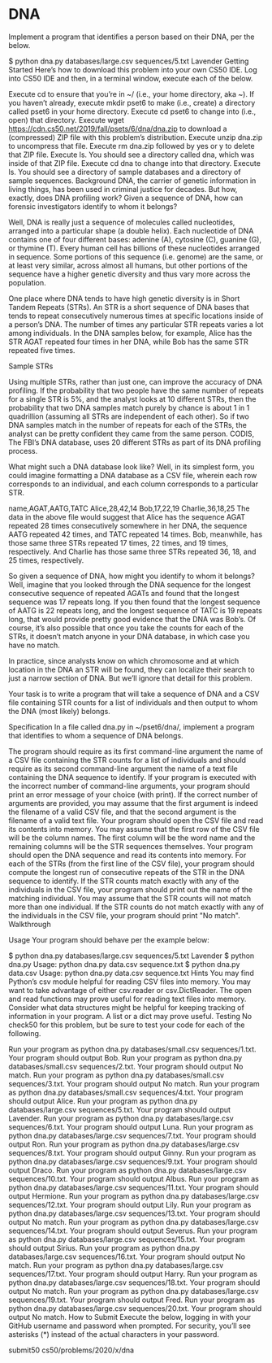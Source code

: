 # DNA

Implement a program that identifies a person based on their DNA, per the below.

\$ python dna.py databases/large.csv sequences/5.txt
Lavender
Getting Started
Here’s how to download this problem into your own CS50 IDE. Log into CS50 IDE and then, in a terminal window, execute each of the below.

Execute cd to ensure that you’re in ~/ (i.e., your home directory, aka ~).
If you haven’t already, execute mkdir pset6 to make (i.e., create) a directory called pset6 in your home directory.
Execute cd pset6 to change into (i.e., open) that directory.
Execute wget <https://cdn.cs50.net/2019/fall/psets/6/dna/dna.zip> to download a (compressed) ZIP file with this problem’s distribution.
Execute unzip dna.zip to uncompress that file.
Execute rm dna.zip followed by yes or y to delete that ZIP file.
Execute ls. You should see a directory called dna, which was inside of that ZIP file.
Execute cd dna to change into that directory.
Execute ls. You should see a directory of sample databases and a directory of sample sequences.
Background
DNA, the carrier of genetic information in living things, has been used in criminal justice for decades. But how, exactly, does DNA profiling work? Given a sequence of DNA, how can forensic investigators identify to whom it belongs?

Well, DNA is really just a sequence of molecules called nucleotides, arranged into a particular shape (a double helix). Each nucleotide of DNA contains one of four different bases: adenine (A), cytosine (C), guanine (G), or thymine (T). Every human cell has billions of these nucleotides arranged in sequence. Some portions of this sequence (i.e. genome) are the same, or at least very similar, across almost all humans, but other portions of the sequence have a higher genetic diversity and thus vary more across the population.

One place where DNA tends to have high genetic diversity is in Short Tandem Repeats (STRs). An STR is a short sequence of DNA bases that tends to repeat consecutively numerous times at specific locations inside of a person’s DNA. The number of times any particular STR repeats varies a lot among individuals. In the DNA samples below, for example, Alice has the STR AGAT repeated four times in her DNA, while Bob has the same STR repeated five times.

Sample STRs

Using multiple STRs, rather than just one, can improve the accuracy of DNA profiling. If the probability that two people have the same number of repeats for a single STR is 5%, and the analyst looks at 10 different STRs, then the probability that two DNA samples match purely by chance is about 1 in 1 quadrillion (assuming all STRs are independent of each other). So if two DNA samples match in the number of repeats for each of the STRs, the analyst can be pretty confident they came from the same person. CODIS, The FBI’s DNA database, uses 20 different STRs as part of its DNA profiling process.

What might such a DNA database look like? Well, in its simplest form, you could imagine formatting a DNA database as a CSV file, wherein each row corresponds to an individual, and each column corresponds to a particular STR.

name,AGAT,AATG,TATC
Alice,28,42,14
Bob,17,22,19
Charlie,36,18,25
The data in the above file would suggest that Alice has the sequence AGAT repeated 28 times consecutively somewhere in her DNA, the sequence AATG repeated 42 times, and TATC repeated 14 times. Bob, meanwhile, has those same three STRs repeated 17 times, 22 times, and 19 times, respectively. And Charlie has those same three STRs repeated 36, 18, and 25 times, respectively.

So given a sequence of DNA, how might you identify to whom it belongs? Well, imagine that you looked through the DNA sequence for the longest consecutive sequence of repeated AGATs and found that the longest sequence was 17 repeats long. If you then found that the longest sequence of AATG is 22 repeats long, and the longest sequence of TATC is 19 repeats long, that would provide pretty good evidence that the DNA was Bob’s. Of course, it’s also possible that once you take the counts for each of the STRs, it doesn’t match anyone in your DNA database, in which case you have no match.

In practice, since analysts know on which chromosome and at which location in the DNA an STR will be found, they can localize their search to just a narrow section of DNA. But we’ll ignore that detail for this problem.

Your task is to write a program that will take a sequence of DNA and a CSV file containing STR counts for a list of individuals and then output to whom the DNA (most likely) belongs.

Specification
In a file called dna.py in ~/pset6/dna/, implement a program that identifies to whom a sequence of DNA belongs.

The program should require as its first command-line argument the name of a CSV file containing the STR counts for a list of individuals and should require as its second command-line argument the name of a text file containing the DNA sequence to identify.
If your program is executed with the incorrect number of command-line arguments, your program should print an error message of your choice (with print). If the correct number of arguments are provided, you may assume that the first argument is indeed the filename of a valid CSV file, and that the second argument is the filename of a valid text file.
Your program should open the CSV file and read its contents into memory.
You may assume that the first row of the CSV file will be the column names. The first column will be the word name and the remaining columns will be the STR sequences themselves.
Your program should open the DNA sequence and read its contents into memory.
For each of the STRs (from the first line of the CSV file), your program should compute the longest run of consecutive repeats of the STR in the DNA sequence to identify.
If the STR counts match exactly with any of the individuals in the CSV file, your program should print out the name of the matching individual.
You may assume that the STR counts will not match more than one individual.
If the STR counts do not match exactly with any of the individuals in the CSV file, your program should print "No match".
Walkthrough

Usage
Your program should behave per the example below:

$ python dna.py databases/large.csv sequences/5.txt
Lavender
$ python dna.py
Usage: python dna.py data.csv sequence.txt
\$ python dna.py data.csv
Usage: python dna.py data.csv sequence.txt
Hints
You may find Python’s csv module helpful for reading CSV files into memory. You may want to take advantage of either csv.reader or csv.DictReader.
The open and read functions may prove useful for reading text files into memory.
Consider what data structures might be helpful for keeping tracking of information in your program. A list or a dict may prove useful.
Testing
No check50 for this problem, but be sure to test your code for each of the following.

Run your program as python dna.py databases/small.csv sequences/1.txt. Your program should output Bob.
Run your program as python dna.py databases/small.csv sequences/2.txt. Your program should output No match.
Run your program as python dna.py databases/small.csv sequences/3.txt. Your program should output No match.
Run your program as python dna.py databases/small.csv sequences/4.txt. Your program should output Alice.
Run your program as python dna.py databases/large.csv sequences/5.txt. Your program should output Lavender.
Run your program as python dna.py databases/large.csv sequences/6.txt. Your program should output Luna.
Run your program as python dna.py databases/large.csv sequences/7.txt. Your program should output Ron.
Run your program as python dna.py databases/large.csv sequences/8.txt. Your program should output Ginny.
Run your program as python dna.py databases/large.csv sequences/9.txt. Your program should output Draco.
Run your program as python dna.py databases/large.csv sequences/10.txt. Your program should output Albus.
Run your program as python dna.py databases/large.csv sequences/11.txt. Your program should output Hermione.
Run your program as python dna.py databases/large.csv sequences/12.txt. Your program should output Lily.
Run your program as python dna.py databases/large.csv sequences/13.txt. Your program should output No match.
Run your program as python dna.py databases/large.csv sequences/14.txt. Your program should output Severus.
Run your program as python dna.py databases/large.csv sequences/15.txt. Your program should output Sirius.
Run your program as python dna.py databases/large.csv sequences/16.txt. Your program should output No match.
Run your program as python dna.py databases/large.csv sequences/17.txt. Your program should output Harry.
Run your program as python dna.py databases/large.csv sequences/18.txt. Your program should output No match.
Run your program as python dna.py databases/large.csv sequences/19.txt. Your program should output Fred.
Run your program as python dna.py databases/large.csv sequences/20.txt. Your program should output No match.
How to Submit
Execute the below, logging in with your GitHub username and password when prompted. For security, you’ll see asterisks (\*) instead of the actual characters in your password.

submit50 cs50/problems/2020/x/dna
